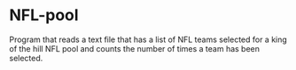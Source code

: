 # NFL-pool
Program that reads a text file that has a list of NFL teams selected for a king of the hill NFL pool and counts the number of times a team has been selected.
